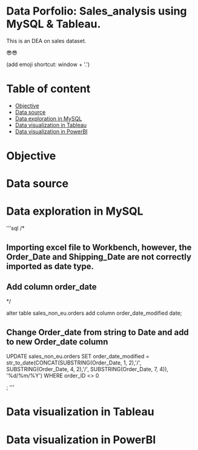 # Data Porfolio: Sales_analysis using MySQL & Tableau.

This is an DEA on sales dataset. 

😎😎

(add emoji shortcut: window + '.')

# Table of content

- [Objective](#Objective)
- [Data source](#Data-source)
- [Data exploration in MySQL](#Data-exploration-in-MySQL)
- [Data visualization in Tableau](#Data-visualization-in-Tableau)
- [Data visualization in PowerBI](#Data-visualization-in-PowerBI)

# Objective

# Data source

# Data exploration in MySQL

'''sql
/*
## Importing excel file to Workbench, however, the Order_Date and Shipping_Date are not correctly imported as date type.
 
## Add column order_date
*/

alter table sales_non_eu.orders
add column order_date_modified date;

## Change Order_date from string to Date and add to new Order_date column

UPDATE sales_non_eu.orders 
SET 
    order_date_modified = str_to_date(CONCAT(SUBSTRING(Order_Date, 1, 2),'/',
                    SUBSTRING(Order_Date, 4, 2),'/',
                    SUBSTRING(Order_Date, 7, 4)),
            '%d/%m/%Y')
WHERE
    order_ID <> 0

;
'''

# Data visualization in Tableau

# Data visualization in PowerBI
